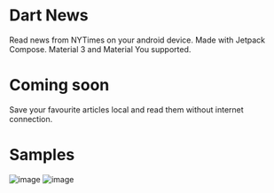 # Dart News
Read news from NYTimes on your android device. 
Made with Jetpack Compose.
Material 3 and Material You supported.

# Coming soon
Save your favourite articles local and read them without internet connection.

# Samples
![image](https://user-images.githubusercontent.com/36124349/210439189-888fdd06-d4d4-4969-821a-37a739138952.png)
![image](https://user-images.githubusercontent.com/36124349/210439242-eaaac5d9-e03b-438b-abcc-db533b8c2b3e.png)
